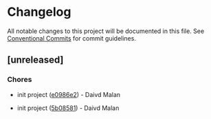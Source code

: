 # Changelog

All notable changes to this project will be documented in this file. See [Conventional Commits](https://www.conventionalcommits.org/) for commit guidelines.

## [unreleased]

### Chores

-  init project ([e0986e2](https://github.com/YOUR_ORG/YOUR_REPO/commit/e0986e29497035230eedd0aee77af75e357ed87e)) - Daivd Malan

-  init project ([5b08581](https://github.com/YOUR_ORG/YOUR_REPO/commit/5b0858131e2841b95774ca100cb2fb3ffee96a0c)) - Daivd Malan

<!-- generated by git-cliff -->
